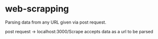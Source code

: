 # web-scrapping
Parsing data from any URL given via post request.


post request  -> localhost:3000/Scrape
accepts data as a url to be parsed
